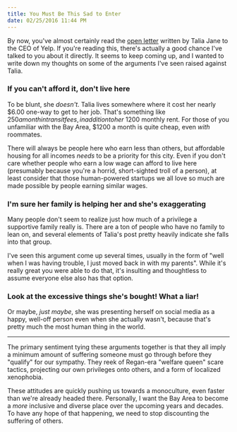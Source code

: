 ```yaml
---
title: You Must Be This Sad to Enter
date: 02/25/2016 11:44 PM
---
```

By now, you've almost certainly read the [open letter](https://medium.com/@taliajane/an-open-letter-to-my-ceo-fb73df021e7a) written by Talia Jane to the CEO of Yelp. If you're reading this, there's actually a good chance I've talked to you about it directly. It seems to keep coming up, and I wanted to write down my thoughts on some of the arguments I've seen raised against Talia.

### If you can't afford it, don't live here

To be blunt, she _doesn't_. Talia lives somewhere where it cost her nearly $6.00 one-way to get to her job. That's something like $250 a month in transit fees, in addition to her ~$1200 monthly rent. For those of you unfamiliar with the Bay Area, $1200 a month is quite cheap, even _with_ roommates.

There will always be people here who earn less than others, but affordable housing for all incomes _needs_ to be a priority for this city. Even if you don't care whether people who earn a low wage can afford to live here (presumably because you're a horrid, short-sighted troll of a person), at least consider that those human-powered startups we all love so much are made possible by people earning similar wages.

### I'm sure her family is helping her and she's exaggerating

Many people don't seem to realize just how much of a privilege a supportive family really is. There are a ton of people who have no family to lean on, and several elements of Talia's post pretty heavily indicate she falls into that group.

I've seen this argument come up several times, usually in the form of "well when I was having trouble, I just moved back in with my parents". While it's really great you were able to do that, it's insulting and thoughtless to assume everyone else also has that option.

### Look at the excessive things she's bought! What a liar!

Or maybe, _just maybe_, she was presenting herself on social media as a happy, well-off person even when she actually wasn't, because that's pretty much the most human thing in the world.

---

The primary sentiment tying these arguments together is that they all imply a minimum amount of suffering someone must go through before they "qualify" for our sympathy. They reek of Regan-era "welfare queen" scare tactics, projecting our own privileges onto others, and a form of localized xenophobia.

These attitudes are quickly pushing us towards a monoculture, even faster than we're already headed there. Personally, I want the Bay Area to become a _more_ inclusive and diverse place over the upcoming years and decades. To have any hope of that happening, we need to stop discounting the suffering of others.

